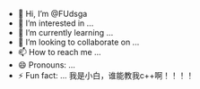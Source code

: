 - 👋 Hi, I’m @FUdsga
- 👀 I’m interested in ...
- 🌱 I’m currently learning ...
- 💞️ I’m looking to collaborate on ...
- 📫 How to reach me ...
- 😄 Pronouns: ...
- ⚡ Fun fact: ...
我是小白，谁能教我c++啊！！！！
<!---
FUdsga/FUdsga is a ✨ special ✨ repository because its `README.md` (this file) appears on your GitHub profile.
You can click the Preview link to take a look at your changes.
--->
